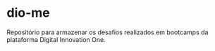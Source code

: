 # dio-me

Repositório para armazenar os desafios realizados em bootcamps da plataforma Digital Innovation One.
